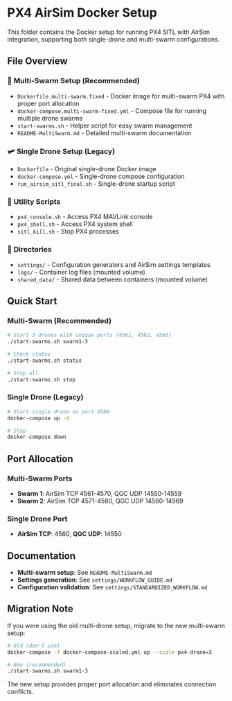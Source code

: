 # PX4 AirSim Docker Setup

This folder contains the Docker setup for running PX4 SITL with AirSim integration, supporting both single-drone and multi-swarm configurations.

## File Overview

### 🚁 **Multi-Swarm Setup (Recommended)**
- `Dockerfile.multi-swarm.fixed` - Docker image for multi-swarm PX4 with proper port allocation
- `docker-compose.multi-swarm-fixed.yml` - Compose file for running multiple drone swarms
- `start-swarms.sh` - Helper script for easy swarm management
- `README-MultiSwarm.md` - Detailed multi-swarm documentation

### 🛩️ **Single Drone Setup (Legacy)**
- `Dockerfile` - Original single-drone Docker image
- `docker-compose.yml` - Single-drone compose configuration
- `run_airsim_sitl_final.sh` - Single-drone startup script

### 🔧 **Utility Scripts**
- `px4_console.sh` - Access PX4 MAVLink console
- `px4_shell.sh` - Access PX4 system shell
- `sitl_kill.sh` - Stop PX4 processes

### 📁 **Directories**
- `settings/` - Configuration generators and AirSim settings templates
- `logs/` - Container log files (mounted volume)
- `shared_data/` - Shared data between containers (mounted volume)

## Quick Start

### Multi-Swarm (Recommended)
```bash
# Start 3 drones with unique ports (4561, 4562, 4563)
./start-swarms.sh swarm1-3

# Check status
./start-swarms.sh status

# Stop all
./start-swarms.sh stop
```

### Single Drone (Legacy)
```bash
# Start single drone on port 4560
docker-compose up -d

# Stop
docker-compose down
```

## Port Allocation

### Multi-Swarm Ports
- **Swarm 1**: AirSim TCP 4561-4570, QGC UDP 14550-14559
- **Swarm 2**: AirSim TCP 4571-4580, QGC UDP 14560-14569

### Single Drone Port
- **AirSim TCP**: 4560, **QGC UDP**: 14550

## Documentation

- **Multi-swarm setup**: See `README-MultiSwarm.md`
- **Settings generation**: See `settings/WORKFLOW_GUIDE.md`
- **Configuration validation**: See `settings/STANDARDIZED_WORKFLOW.md`

## Migration Note

If you were using the old multi-drone setup, migrate to the new multi-swarm setup:

```bash
# Old (don't use)
docker-compose -f docker-compose-scaled.yml up --scale px4-drone=3

# New (recommended) 
./start-swarms.sh swarm1-3
```

The new setup provides proper port allocation and eliminates connection conflicts.